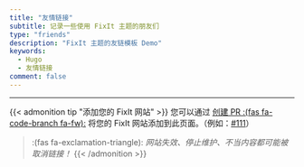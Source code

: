 ```yaml
---
title: "友情链接"
subtitle: 记录一些使用 FixIt 主题的朋友们
type: "friends"
description: "FixIt 主题的友链模板 Demo"
keywords: 
  - Hugo
  - 友情链接
comment: false
---
```


---

{{< admonition tip "添加您的 FixIt 网站" >}}
您可以通过 [创建 PR :(fas fa-code-branch fa-fw):](https://github.com/Lruihao/FixIt/pulls) 将您的 FixIt 网站添加到此页面。（例如：[#111](https://github.com/Lruihao/FixIt/pull/111)）

> :(fas fa-exclamation-triangle): *网站失效、停止维护、不当内容都可能被取消链接！*
{{< /admonition >}}
